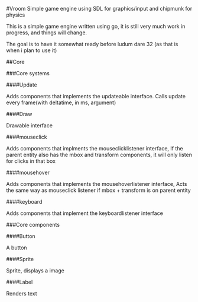 #Vroom
Simple game engine using SDL for graphics/input and chipmunk for physics

This is a simple game engine written using go, it is still very much work in progress, and things will change.

The goal is to have it somewhat ready before ludum dare 32 (as that is when i plan to use it)

##Core

###Core systems

####Update

Adds components that implements the updateable interface. Calls update every frame(with deltatime, in ms, argument)

####Draw

Drawable interface

####mouseclick

Adds components that implments the mouseclicklistener interface, If the parent entity also has the mbox and transform components, it will only listen for clicks in that box

####mousehover

Adds components that implements the mousehoverlistener interface, Acts the same way as mouseclick listener if mbox + transform is on parent entity

####keyboard

Adds components that implement the keyboardlistener interface

###Core components

####Button

A button

####Sprite

Sprite, displays a image

####Label

Renders text